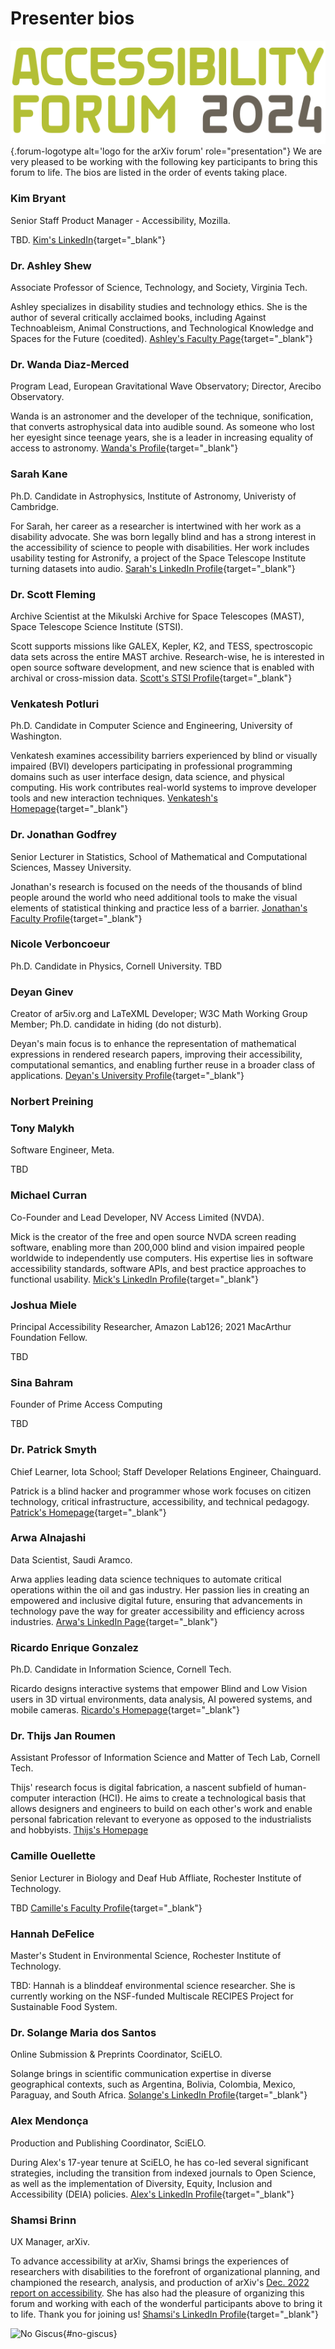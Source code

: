 # Presenter bios

![Logo for the arXiv forum](../assets/forum-logotype-only.svg){.forum-logotype alt='logo for the arXiv forum' role="presentation"}
We are very pleased to be working with the following key participants to bring this forum to life. The bios are listed in the order of events taking place.

<!-- ## Rethinking Disability: a Sociological Approach to Accessibility in Technology -->
### Kim Bryant
Senior Staff Product Manager - Accessibility, Mozilla.

TBD. [Kim's LinkedIn](https://www.linkedin.com/in/kimbryant/){target="_blank"}

### Dr. Ashley Shew
Associate Professor of Science, Technology, and Society, Virginia Tech.

Ashley specializes in disability studies and technology ethics. She is the author of several critically acclaimed books, including Against Technoableism, Animal Constructions, and Technological Knowledge and Spaces for the Future (coedited). [Ashley's Faculty Page](https://liberalarts.vt.edu/departments-and-schools/department-of-science-technology-and-society/faculty/ashley-shew.html){target="_blank"}

<!-- ## Listening to Stars: Sonification in Astronomy -->
### Dr. Wanda Diaz-Merced
Program Lead, European Gravitational Wave Observatory; Director, Arecibo Observatory.

Wanda is an astronomer and the developer of the technique, sonification, that converts astrophysical data into audible sound. As someone who lost her eyesight since teenage years, she is a leader in increasing equality of access to astronomy. [Wanda's Profile](){target="_blank"}

### Sarah Kane
Ph.D. Candidate in Astrophysics, Institute of Astronomy, Univeristy of Cambridge.

For Sarah, her career as a researcher is intertwined with her work as a disability advocate. She was born legally blind and has a strong interest in the accessibility of science to people with disabilities. Her work includes usability testing for Astronify, a project of the Space Telescope Institute turning datasets into audio. [Sarah's LinkedIn Profile](https://uk.linkedin.com/in/sarah-kane-4a9414220){target="_blank"}

### Dr. Scott Fleming
Archive Scientist at the Mikulski Archive for Space Telescopes (MAST), Space Telescope Science Institute (STSI). 

Scott supports missions like GALEX, Kepler, K2, and TESS, spectroscopic data sets across the entire MAST archive. Research-wise, he is interested in open source software development, and new science that is enabled with archival or cross-mission data. [Scott's STSI Profile](https://www.stsci.edu/stsci-research/research-directory/scott-fleming){target="_blank"}

<!-- ## Navigating an Accessible Research Journey  -->
### Venkatesh Potluri
Ph.D. Candidate in Computer Science and Engineering, University of Washington.

Venkatesh examines accessibility barriers experienced by blind or visually impaired (BVI) developers participating in professional programming domains such as user interface design, data science, and physical computing. His work contributes real-world systems to improve developer tools and new interaction techniques. [Venkatesh's Homepage](https://venkateshpotluri.me/){target="_blank"}

### Dr. Jonathan Godfrey
Senior Lecturer in Statistics, School of Mathematical and Computational Sciences, Massey University.

Jonathan's research is focused on the needs of the thousands of blind people around the world who need additional tools to make the visual elements of statistical thinking and practice less of a barrier. [Jonathan's Faculty Profile](https://www.massey.ac.nz/massey/expertise/profile.cfm?stref=416430){target="_blank"}

### Nicole Verboncoeur
Ph.D. Candidate in Physics, Cornell University.
TBD

<!-- ## HTML Papers on arXiv: Where We Are Now and Where Next -->
### Deyan Ginev
Creator of ar5iv.org and LaTeXML Developer; W3C Math Working Group Member; Ph.D. candidate in hiding (do not disturb).

Deyan's main focus is to enhance the representation of mathematical expressions in rendered research papers, improving their accessibility, computational semantics, and enabling further reuse in a broader class of applications. [Deyan's University Profile](https://kwarc.info/people/dginev/){target="_blank"}

### Norbert Preining

### Tony Malykh
Software Engineer, Meta.

TBD

### Michael Curran
Co-Founder and Lead Developer, NV Access Limited (NVDA).

Mick is the creator of the free and open source NVDA screen reading software, enabling more than 200,000 blind and vision impaired people worldwide to independently use computers. His expertise lies in software accessibility standards, software APIs, and best practice approaches to functional usability. [Mick's LinkedIn Profile](https://au.linkedin.com/in/mdcurran){target="_blank"}

<!-- ## Quest for Accessibility: Initiating the Millennium Prize Challenge -->
### Joshua Miele 
Principal Accessibility Researcher, Amazon Lab126; 2021 MacArthur Foundation Fellow.

TBD

### Sina Bahram
Founder of Prime Access Computing

TBD

### Dr. Patrick Smyth
Chief Learner, Iota School; Staff Developer Relations Engineer, Chainguard.

Patrick is a blind hacker and programmer whose work focuses on citizen technology, critical infrastructure, accessibility, and technical pedagogy. [Patrick's Homepage](https://smythp.com/index.html){target="_blank"}

<!-- ## AI's Role in Accessibility -->
### Arwa Alnajashi
Data Scientist, Saudi Aramco.

Arwa applies leading data science techniques to automate critical operations within the oil and gas industry. Her passion lies in creating an empowered and inclusive digital future, ensuring that advancements in technology pave the way for greater accessibility and efficiency across industries. [Arwa's LinkedIn Page](https://sa.linkedin.com/in/arwa-alnajashi-84b1541a2?trk=people-guest_people_search-card){target="_blank"}

<!-- ## Touching Innovation: Tactile Surfaces for BVI Users -->
### Ricardo Enrique Gonzalez
Ph.D. Candidate in Information Science, Cornell Tech.

Ricardo designs interactive systems that empower Blind and Low Vision users in 3D virtual environments, data analysis, AI powered systems, and mobile cameras. [Ricardo's Homepage](https://rgonzalezp.github.io/){target="_blank"}

### Dr. Thijs Jan Roumen
Assistant Professor of Information Science and Matter of Tech Lab, Cornell Tech.

Thijs' research focus is digital fabrication, a nascent subfield of human-computer interaction (HCI). He aims to create a technological basis that allows designers and engineers to build on each other's work and enable personal fabrication relevant to everyone as opposed to the industrialists and hobbyists. [Thijs's Homepage](http://thijsroumen.eu/)

<!-- ## No Need to Reinvent the Wheel! Resources and Stories at the Deaf Hub -->
### Camille Ouellette 
Senior Lecturer in Biology and Deaf Hub Affliate, Rochester Institute of Technology.

TBD [Camille's Faculty Profile](https://www.rit.edu/directory/ceonts-camille-ouellette){target="_blank"}

### Hannah DeFelice
Master's Student in Environmental Science, Rochester Institute of Technology.

TBD: Hannah is a blinddeaf environmental science researcher. She is currently working on the NSF-funded Multiscale RECIPES Project for Sustainable Food System.

<!-- ## Advancing Accessibility in South America and Beyond with SciELO -->
### Dr. Solange Maria dos Santos
Online Submission & Preprints Coordinator, SciELO.

Solange brings in scientific communication expertise in diverse geographical contexts, such as Argentina, Bolivia, Colombia, Mexico, Paraguay, and South Africa. [Solange's LinkedIn Profile](https://www.linkedin.com/in/solangemariasantos/?originalSubdomain=br){target="_blank"}

### Alex Mendonça
Production and Publishing Coordinator, SciELO.

During Alex's 17-year tenure at SciELO, he has co-led several significant strategies, including the transition from indexed journals to Open Science, as well as the implementation of Diversity, Equity, Inclusion and Accessibility (DEIA) policies. [Alex's LinkedIn Profile](https://www.linkedin.com/in/alex-mendon%C3%A7a/?originalSubdomain=br){target="_blank"}

<!-- ## arXiv Presenting Staff -->
### Shamsi Brinn
UX Manager, arXiv. 

To advance accessibility at arXiv, Shamsi brings the experiences of researchers with disabilities to the forefront of organizational planning, and championed the research, analysis, and production of arXiv's [Dec. 2022 report on accessibility](https://info.arxiv.org/about/accessibility_research_report.html). She has also had the pleasure of organizing this forum and working with each of the wonderful participants above to bring it to life. Thank you for joining us! [Shamsi's LinkedIn Profile](https://www.linkedin.com/in/shamsi-brinn/){target="_blank"}

![No Giscus](){#no-giscus}